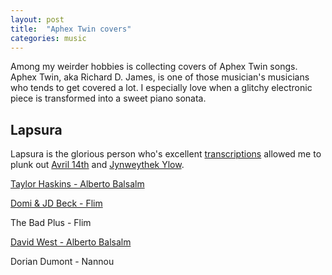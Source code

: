 ```yaml
---
layout: post
title:  "Aphex Twin covers"
categories: music
---
```


Among my weirder hobbies is collecting covers of Aphex Twin songs. Aphex Twin, aka Richard D. James, is one of those musician's musicians who tends to get covered a lot. I especially love when a glitchy electronic piece is transformed into a sweet piano sonata.

## Lapsura

Lapsura is the glorious person who's excellent [transcriptions][1] allowed me to plunk out [Avril 14th][2] and [Jynweythek Ylow][3].

[Taylor Haskins - Alberto Balsalm][5]

[Domi & JD Beck - Flim][4]

The Bad Plus - Flim

[David West - Alberto Balsalm][6]

Dorian Dumont - Nannou



[1]: https://www.lapsura.com/music/index.php?artist=AFX
[2]: https://www.youtube.com/watch?v=cM1aLvddxi8
[3]: https://www.youtube.com/watch?v=sRR5ivCHawY
[4]: https://www.youtube.com/watch?v=oL_LLeMcbfc
[5]: https://www.youtube.com/watch?v=4J8XBG4eKzM
[6]: https://www.youtube.com/watch?v=4nT_siVMX5g
